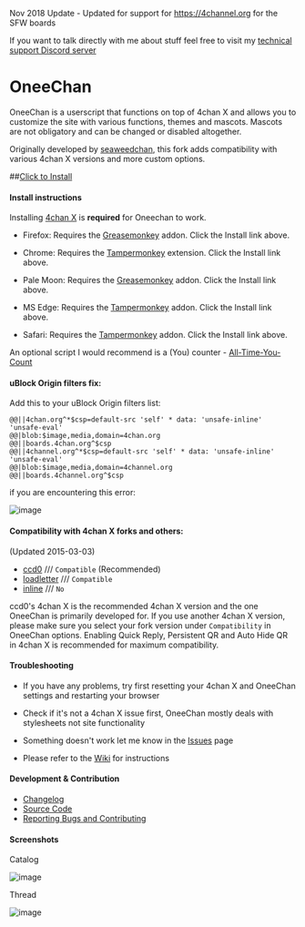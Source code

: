 Nov 2018 Update - Updated for support for https://4channel.org for the SFW boards

If you want to talk directly with me about stuff feel free to visit my [technical support Discord server](https://discord.gg/BPxUHXj)

OneeChan
====

OneeChan is a userscript that functions on top of 4chan X and allows you to customize the site with various functions, themes and mascots. Mascots are not obligatory and can be changed or disabled altogether.

Originally developed by [seaweedchan](https://github.com/seaweedchan), this fork adds compatibility with various 4chan X versions and more custom options.


##[Click to Install](https://github.com/KevinParnell/OneeChan/raw/master/builds/OneeChan.user.js)


#### Install instructions

Installing [4chan X](#compatibility-with-4chan-x-forks-and-others) is **required** for Oneechan to work.

- Firefox: Requires the [Greasemonkey](https://addons.mozilla.org/firefox/addon/greasemonkey/) addon. Click the Install link above.

- Chrome: Requires the [Tampermonkey](https://chrome.google.com/webstore/detail/tampermonkey/dhdgffkkebhmkfjojejmpbldmpobfkfo?hl) extension. Click the Install link above.
- Pale Moon: Requires the [Greasemonkey](https://addons.mozilla.org/en-US/firefox/addon/greasemonkey/versions/?page=2#version-1.15.1-signed) addon. Click the Install link above.

- MS Edge: Requires the [Tampermonkey](https://www.microsoft.com/store/apps/9NBLGGH5162S) addon. Click the Install link above.

- Safari: Requires the [Tampermonkey](https://safari-extensions.apple.com/details/?id=net.tampermonkey.safari-G3XV72R5TC) addon. Click the Install link above.

An optional script I would recommend is a (You) counter - [All-Time-You-Count](https://github.com/KevinParnell/All-time-You-count)

#### uBlock Origin filters fix:

Add this to your uBlock Origin filters list:

```
@@||4chan.org^*$csp=default-src 'self' * data: 'unsafe-inline' 'unsafe-eval'
@@|blob:$image,media,domain=4chan.org
@@||boards.4chan.org^$csp
@@||4channel.org^*$csp=default-src 'self' * data: 'unsafe-inline' 'unsafe-eval'
@@|blob:$image,media,domain=4channel.org
@@||boards.4channel.org^$csp 
```

if you are encountering this error:

![image](https://raw.githubusercontent.com/KevinParnell/OneeChan/master/images/1543173395179.png)

#### Compatibility with 4chan X forks and others:

(Updated 2015-03-03)

- [ccd0](https://github.com/ccd0/4chan-x) /// `Compatible` (Recommended)
- [loadletter](https://github.com/loadletter/4chan-x) /// `Compatible`
- [inline](https://boards.4chan.org/) /// `No`

ccd0's 4chan X is the recommended 4chan X version and the one OneeChan is primarily developed for. If you use another 4chan X version, please make sure you select your fork version under `Compatibility` in OneeChan options. Enabling Quick Reply, Persistent QR and Auto Hide QR in 4chan X is recommended for maximum compatibility.


#### Troubleshooting

- If you have any problems, try first resetting your 4chan X and OneeChan settings and restarting your browser

- Check if it's not a 4chan X issue first, OneeChan mostly deals with stylesheets not site functionality

- Something doesn't work let me know in the [Issues](https://github.com/KevinParnell/OneeChan/issues) page

- Please refer to the [Wiki](https://github.com/KevinParnell/OneeChan/wiki) for instructions


#### Development & Contribution

- [Changelog](https://github.com/KevinParnell/OneeChan/blob/master/CHANGELOG.md)
- [Source Code](https://github.com/KevinParnell/OneeChan)
- [Reporting Bugs and Contributing](https://github.com/KevinParnell/OneeChan/blob/master/CONTRIBUTING.md)

#### Screenshots

Catalog

![image](https://raw.githubusercontent.com/KevinParnell/OneeChan/master/images/catalog.png)

Thread

![image](https://raw.githubusercontent.com/KevinParnell/OneeChan/master/images/thread.png)
